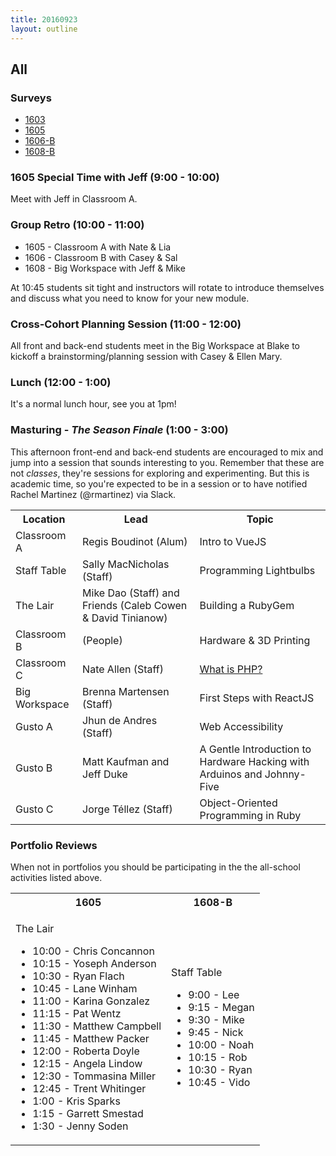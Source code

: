 ```yaml
---
title: 20160923
layout: outline
---
```


## All

### Surveys

* [1603]()
* [1605](https://goo.gl/forms/cKGcmu0RDyfGiZLo1)
* [1606-B](https://goo.gl/forms/UfYRXya3uL7LLP473)
* [1608-B](https://goo.gl/forms/sLx8DIp0yBJJCzVF3)

### 1605 Special Time with Jeff (9:00 - 10:00)

Meet with Jeff in Classroom A.

### Group Retro (10:00 - 11:00)

* 1605 - Classroom A with Nate & Lia
* 1606 - Classroom B with Casey & Sal
* 1608 - Big Workspace with Jeff & Mike

At 10:45 students sit tight and instructors will rotate to introduce themselves
and discuss what you need to know for your new module.

### Cross-Cohort Planning Session (11:00 - 12:00)

All front and back-end students meet in the Big Workspace at Blake to kickoff a brainstorming/planning session with Casey & Ellen Mary.

### Lunch (12:00 - 1:00)

It's a normal lunch hour, see you at 1pm!

### Masturing - *The Season Finale* (1:00 - 3:00)

This afternoon front-end and back-end students are encouraged to mix and jump into
a session that sounds interesting to you. Remember that these are not *classes*,
they're sessions for exploring and experimenting. But this is academic time, so
you're expected to be in a session or to have notified Rachel Martinez (@rmartinez) via Slack.

<table>
  <tbody>
    <tr>
      <th>Location</th>
      <th>Lead</th>
      <th>Topic</th>
    </tr>
    <tr>
      <td>Classroom A</td>
      <td>Regis Boudinot (Alum)</td>
      <td>Intro to VueJS</td>
    </tr>
    <tr>
      <td>Staff Table</td>
      <td>Sally MacNicholas (Staff)</td>
      <td>Programming Lightbulbs</td>
    </tr>
    <tr>
      <td>The Lair</td>
      <td>Mike Dao (Staff) and Friends (Caleb Cowen & David Tinianow)</td>
      <td>Building a RubyGem</td>
    </tr>
    <tr>
      <td>Classroom B</td>
      <td>(People)</td>
      <td>Hardware & 3D Printing</td>
    </tr>
    <tr>
      <td>Classroom C</td>
      <td>Nate Allen (Staff)</td>
      <td><a href="https://gist.github.com/neight-allen/68d7a0481a19da39da1be6c9921cbe03">What is PHP?</a></td>
    </tr>
    <tr>
      <td>Big Workspace</td>
      <td>Brenna Martensen (Staff)</td>
      <td>First Steps with ReactJS</td>
    </tr>
    <tr>
      <td>Gusto A</td>
      <td>Jhun de Andres (Staff)</td>
      <td>Web Accessibility</td>
    </tr>
    <tr>
      <td>Gusto B</td>
      <td>Matt Kaufman and Jeff Duke</td>
      <td>A Gentle Introduction to Hardware Hacking with Arduinos and Johnny-Five</td>
    </tr>
    <tr>
      <td>Gusto C</td>
      <td>Jorge Téllez (Staff)</td>
      <td>Object-Oriented Programming in Ruby</td>
    </tr>
  </tbody>
</table>

### Portfolio Reviews

When not in portfolios you should be participating in the the all-school activities listed above.

<table>
  <tbody>
    <tr>
      <th>1605</th>
      <th>1608-B</th>
    </tr>
    <tr>
      <td>
        <p>The Lair</p>
        <ul>
          <li>10:00 - Chris Concannon</li>
           <li> 10:15 - Yoseph Anderson</li>
           <li> 10:30 - Ryan Flach</li>
           <li> 10:45 - Lane Winham</li>
           <li> 11:00 - Karina Gonzalez</li>
           <li> 11:15 - Pat Wentz</li>
           <li> 11:30 - Matthew Campbell</li>
           <li> 11:45 - Matthew Packer</li>
           <li> 12:00 - Roberta Doyle</li>
           <li> 12:15 - Angela Lindow</li>
           <li> 12:30 - Tommasina Miller</li>
           <li> 12:45 - Trent Whitinger</li>
           <li> 1:00 - Kris Sparks</li>
           <li> 1:15 - Garrett Smestad</li>
           <li> 1:30 - Jenny Soden</li>
        </ul>
      </td>
      <td>
        <p>Staff Table</p>
        <ul>
          <li>9:00 - Lee</li>
          <li>9:15 - Megan</li>
          <li>9:30 - Mike</li>
          <li>9:45 - Nick</li>
          <li>10:00 - Noah</li>
          <li>10:15 - Rob</li>
          <li>10:30 - Ryan</li>
          <li>10:45 - Vido</li>
        </ul>
      </td>
    </tr>
  </tbody>
</table>
